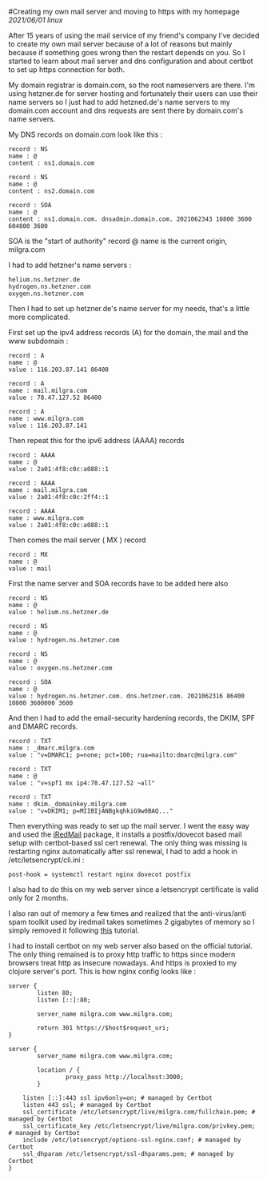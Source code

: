 #Creating my own mail server and moving to https with my homepage
_2021/06/01 linux_  

After 15 years of using the mail service of my friend's company I've decided to create my own mail server because of a lot of reasons but mainly because if something goes wrong then the restart depends on you. So I started to learn about mail server and dns configuration and about certbot to set up https connection for both.

My domain registrar is domain.com, so the root nameservers are there. I'm using hetzner.de for server hosting and fortunately their users can use their name servers so I just had to add hetzned.de's name servers to my domain.com account and dns requests are sent there by domain.com's name servers.

My DNS records on domain.com look like this :

```
record : NS
name : @
content : ns1.domain.com

record : NS
name : @
content : ns2.domain.com

record : SOA
name : @
content : ns1.domain.com. dnsadmin.domain.com. 2021062343 10800 3600 604800 3600
```

SOA is the "start of authority" record
@ name is the current origin, milgra.com

I had to add hetzner's name servers :

```
helium.ns.hetzner.de
hydrogen.ns.hetzner.com
oxygen.ns.hetzner.com
```

Then I had to set up hetzner.de's name server for my needs, that's a little more complicated.

First set up the ipv4 address records (A) for the domain, the mail and the www subdomain :

```
record : A
name : @
value : 116.203.87.141 86400

record : A
name : mail.milgra.com
value : 78.47.127.52 86400

record : A
name : www.milgra.com
value : 116.203.87.141
```

Then repeat this for the ipv6 address (AAAA) records 

```
record : AAAA
name : @
value : 2a01:4f8:c0c:a088::1

record : AAAA
mame : mail.milgra.com
value : 2a01:4f8:c0c:2ff4::1

record : AAAA
name : www.milgra.com
value : 2a01:4f8:c0c:a088::1
```

Then comes the mail server ( MX ) record

```
record : MX
name : @
value : mail
```

First the name server and SOA records have to be added here also

```
record : NS
name : @
value : helium.ns.hetzner.de

record : NS
name : @
value : hydrogen.ns.hetzner.com

record : NS
name : @
value : oxygen.ns.hetzner.com

record : SOA
name : @
value : hydrogen.ns.hetzner.com. dns.hetzner.com. 2021062316 86400 10800 3600000 3600
```

And then I had to add the email-security hardening records, the DKIM, SPF and DMARC records.

```
record : TXT
name : _dmarc.milgra.com
value : "v=DMARC1; p=none; pct=100; rua=mailto:dmarc@milgra.com"

record : TXT
name : @
value : "v=spf1 mx ip4:78.47.127.52 ~all"

record : TXT
name : dkim._domainkey.milgra.com
value : "v=DKIM1; p=MIIBIjANBgkqhkiG9w0BAQ..." 
```

Then everything was ready to set up the mail server. I went the easy way and used the [iRedMail](www.iredmail.org) package, it installs a postfix/dovecot based mail setup with certbot-based ssl cert renewal.
The only thing was missing is restarting nginx automatically after ssl renewal, I had to add a hook in /etc/letsencrypt/cli.ini :

```
post-hook = systemctl restart nginx dovecot postfix
```

I also had to do this on my web server since a letsencrypt certificate is valid only for 2 months.

I also ran out of memory a few times and realized that the anti-virus/anti spam toolkit used by iredmail takes sometimes 2 gigabytes of memory so I simply removed it following [this](https://docs.iredmail.org/completely.disable.amavisd.clamav.spamassassin.html) tutorial.


I had to install certbot on my web server also based on the official tutorial. The only thing remained is to proxy http traffic to https since modern browsers treat http as insecure nowadays. And https is proxied to my clojure server's port. This is how nginx config looks like :

```
server {
        listen 80;
        listen [::]:80;

        server_name milgra.com www.milgra.com;

        return 301 https://$host$request_uri;
}

server {
        server_name milgra.com www.milgra.com;

        location / {
                proxy_pass http://localhost:3000;
        }

    listen [::]:443 ssl ipv6only=on; # managed by Certbot
    listen 443 ssl; # managed by Certbot
    ssl_certificate /etc/letsencrypt/live/milgra.com/fullchain.pem; # managed by Certbot
    ssl_certificate_key /etc/letsencrypt/live/milgra.com/privkey.pem; # managed by Certbot
    include /etc/letsencrypt/options-ssl-nginx.conf; # managed by Certbot
    ssl_dhparam /etc/letsencrypt/ssl-dhparams.pem; # managed by Certbot
}

```